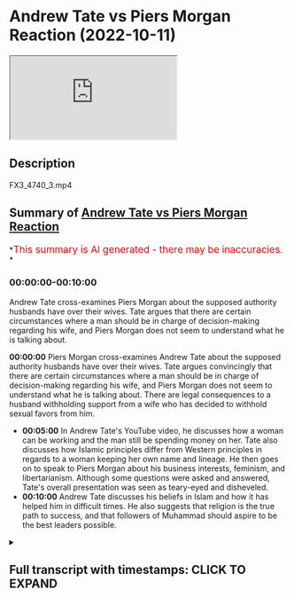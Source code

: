 # Andrew Tate vs Piers Morgan Reaction (2022-10-11)

<iframe loading='lazy' allow='autoplay' src='https://www.youtube.com/embed/uIIDGSC3HMY'></iframe>

## Description

FX3_4740_3.mp4

## Summary of [Andrew Tate vs Piers Morgan Reaction](https://www.youtube.com/watch?v=uIIDGSC3HMY)

*<span style="color:red; font-size:125%">This summary is AI generated - there may be inaccuracies</span>. *

### <a onclick="modifyYTiframeseektime('0')">00:00:00-00:10:00</a>

Andrew Tate cross-examines Piers Morgan about the supposed authority husbands have over their wives. Tate argues that there are certain circumstances where a man should be in charge of decision-making regarding his wife, and Piers Morgan does not seem to understand what he is talking about.

**<a onclick="modifyYTiframeseektime('0')">00:00:00</a>**  Piers Morgan cross-examines Andrew Tate about the supposed authority husbands have over their wives. Tate argues convincingly that there are certain circumstances where a man should be in charge of decision-making regarding his wife, and Piers Morgan does not seem to understand what he is talking about. There are legal consequences to a husband withholding support from a wife who has decided to withhold sexual favors from him.

* **<a onclick="modifyYTiframeseektime('300')">00:05:00</a>** In Andrew Tate's YouTube video, he discusses how a woman can be working and the man still be spending money on her. Tate also discusses how Islamic principles differ from Western principles in regards to a woman keeping her own name and lineage. He then goes on to speak to Piers Morgan about his business interests, feminism, and libertarianism. Although some questions were asked and answered, Tate's overall presentation was seen as teary-eyed and disheveled.
* **<a onclick="modifyYTiframeseektime('600')">00:10:00</a>**  Andrew Tate discusses his beliefs in Islam and how it has helped him in difficult times. He also suggests that religion is the true path to success, and that followers of Muhammad should aspire to be the best leaders possible.

<details><summary><h2>Full transcript with timestamps: CLICK TO EXPAND</h2></summary>

<a onclick="modifyYTiframeseektime('2')">0:00:02</a> how are you guys doing  
<a onclick="modifyYTiframeseektime('5')">0:00:05</a> I'm quickly going to do a review and  
<a onclick="modifyYTiframeseektime('7')">0:00:07</a> this is not really a planned review I  
<a onclick="modifyYTiframeseektime('9')">0:00:09</a> just watched this um  
<a onclick="modifyYTiframeseektime('10')">0:00:10</a> it was for me quite interesting and it  
<a onclick="modifyYTiframeseektime('12')">0:00:12</a> was a kind of call it cross-examination  
<a onclick="modifyYTiframeseektime('16')">0:00:16</a> from Piers Morgan and Andrew Tate and in  
<a onclick="modifyYTiframeseektime('20')">0:00:20</a> this uh  
<a onclick="modifyYTiframeseektime('21')">0:00:21</a> cross-examination I would say that Piers  
<a onclick="modifyYTiframeseektime('24')">0:00:24</a> Morgan really made a fool of himself  
<a onclick="modifyYTiframeseektime('26')">0:00:26</a> incessant Interruption uh embarrassing  
<a onclick="modifyYTiframeseektime('30')">0:00:30</a> insecurities on display I mean I  
<a onclick="modifyYTiframeseektime('34')">0:00:34</a> couldn't even hear the answers that  
<a onclick="modifyYTiframeseektime('37')">0:00:37</a> Andrew Tate was giving because Piers  
<a onclick="modifyYTiframeseektime('40')">0:00:40</a> Morgan was just so persistent  
<a onclick="modifyYTiframeseektime('45')">0:00:45</a> um persistent in his uh Interruption I I  
<a onclick="modifyYTiframeseektime('49')">0:00:49</a> have no idea how someone that is  
<a onclick="modifyYTiframeseektime('51')">0:00:51</a> involved in journalism for so long  
<a onclick="modifyYTiframeseektime('54')">0:00:54</a> can have such an amateurish approach  
<a onclick="modifyYTiframeseektime('58')">0:00:58</a> to  
<a onclick="modifyYTiframeseektime('59')">0:00:59</a> um cross-examination  
<a onclick="modifyYTiframeseektime('61')">0:01:01</a> but um there were some benefits that  
<a onclick="modifyYTiframeseektime('64')">0:01:04</a> came from it and the purpose of this  
<a onclick="modifyYTiframeseektime('66')">0:01:06</a> particular video is to go through some  
<a onclick="modifyYTiframeseektime('69')">0:01:09</a> of the discussions that took place  
<a onclick="modifyYTiframeseektime('72')">0:01:12</a> um which I found interesting not least  
<a onclick="modifyYTiframeseektime('74')">0:01:14</a> because actually some mention of Muslim  
<a onclick="modifyYTiframeseektime('76')">0:01:16</a> men and Islam and the Quran itself was  
<a onclick="modifyYTiframeseektime('80')">0:01:20</a> made in the video  
<a onclick="modifyYTiframeseektime('83')">0:01:23</a> I would say that the video was pretty  
<a onclick="modifyYTiframeseektime('86')">0:01:26</a> much  
<a onclick="modifyYTiframeseektime('87')">0:01:27</a> um cut down into three different  
<a onclick="modifyYTiframeseektime('89')">0:01:29</a> segments the first segment  
<a onclick="modifyYTiframeseektime('91')">0:01:31</a> they were talking about Authority  
<a onclick="modifyYTiframeseektime('94')">0:01:34</a> and Piers Morgan's position is that if  
<a onclick="modifyYTiframeseektime('98')">0:01:38</a> one says  
<a onclick="modifyYTiframeseektime('99')">0:01:39</a> that a man has or should have maybe some  
<a onclick="modifyYTiframeseektime('104')">0:01:44</a> level of authority over a woman  
<a onclick="modifyYTiframeseektime('107')">0:01:47</a> in a husband-wife relationship that this  
<a onclick="modifyYTiframeseektime('110')">0:01:50</a> is tantamount in his eyes to misogyny  
<a onclick="modifyYTiframeseektime('114')">0:01:54</a> to which I think uh Tay argued  
<a onclick="modifyYTiframeseektime('118')">0:01:58</a> impressively  
<a onclick="modifyYTiframeseektime('120')">0:02:00</a> though not impressively enough in my  
<a onclick="modifyYTiframeseektime('123')">0:02:03</a> opinion that actually there are  
<a onclick="modifyYTiframeseektime('126')">0:02:06</a> circumstances where in which a man is  
<a onclick="modifyYTiframeseektime('128')">0:02:08</a> expected to put forward Services of  
<a onclick="modifyYTiframeseektime('130')">0:02:10</a> protection  
<a onclick="modifyYTiframeseektime('132')">0:02:12</a> and if that is the case  
<a onclick="modifyYTiframeseektime('134')">0:02:14</a> and a man if he were to protect the  
<a onclick="modifyYTiframeseektime('137')">0:02:17</a> woman could put himself or his life in  
<a onclick="modifyYTiframeseektime('140')">0:02:20</a> danger then why he why shouldn't he be  
<a onclick="modifyYTiframeseektime('144')">0:02:24</a> uh if you like in charge of the decision  
<a onclick="modifyYTiframeseektime('147')">0:02:27</a> making uh regarding that particular  
<a onclick="modifyYTiframeseektime('150')">0:02:30</a> woman in these contexts and potentially  
<a onclick="modifyYTiframeseektime('152')">0:02:32</a> other contexts as well  
<a onclick="modifyYTiframeseektime('155')">0:02:35</a> um Piers Morgan seemed not to be able to  
<a onclick="modifyYTiframeseektime('157')">0:02:37</a> differentiate between two different  
<a onclick="modifyYTiframeseektime('159')">0:02:39</a> types of authority  
<a onclick="modifyYTiframeseektime('160')">0:02:40</a> uh what is referred to as moral  
<a onclick="modifyYTiframeseektime('162')">0:02:42</a> Authority and what is also referred to  
<a onclick="modifyYTiframeseektime('165')">0:02:45</a> as legal Authority  
<a onclick="modifyYTiframeseektime('166')">0:02:46</a> he keep he kept attempting to  
<a onclick="modifyYTiframeseektime('170')">0:02:50</a> conflate the two categories and in logic  
<a onclick="modifyYTiframeseektime('173')">0:02:53</a> this is all informal logic this is  
<a onclick="modifyYTiframeseektime('175')">0:02:55</a> referred to as a category mistake  
<a onclick="modifyYTiframeseektime('177')">0:02:57</a> fallacy this actually referred to as a  
<a onclick="modifyYTiframeseektime('179')">0:02:59</a> category mistake fallacy so both of them  
<a onclick="modifyYTiframeseektime('182')">0:03:02</a> were using the same words  
<a onclick="modifyYTiframeseektime('184')">0:03:04</a> but both of them were using it in  
<a onclick="modifyYTiframeseektime('186')">0:03:06</a> completely different ways  
<a onclick="modifyYTiframeseektime('188')">0:03:08</a> and when Tate was explaining to him what  
<a onclick="modifyYTiframeseektime('191')">0:03:11</a> he meant by the word Authority which is  
<a onclick="modifyYTiframeseektime('193')">0:03:13</a> a moral Authority  
<a onclick="modifyYTiframeseektime('195')">0:03:15</a> Piers Morgan didn't seem to actually  
<a onclick="modifyYTiframeseektime('197')">0:03:17</a> comprehend this point which is totally  
<a onclick="modifyYTiframeseektime('200')">0:03:20</a> embarrassing for someone of his age and  
<a onclick="modifyYTiframeseektime('202')">0:03:22</a> someone who's been in the industry as  
<a onclick="modifyYTiframeseektime('204')">0:03:24</a> long as him someone who we would assume  
<a onclick="modifyYTiframeseektime('206')">0:03:26</a> to be an educated man  
<a onclick="modifyYTiframeseektime('208')">0:03:28</a> secondly I think there's more to be said  
<a onclick="modifyYTiframeseektime('211')">0:03:31</a> in fact there can be consequences legal  
<a onclick="modifyYTiframeseektime('215')">0:03:35</a> consequences when I say legal here we're  
<a onclick="modifyYTiframeseektime('217')">0:03:37</a> speaking in the British context but we  
<a onclick="modifyYTiframeseektime('219')">0:03:39</a> might as well be speaking in any Western  
<a onclick="modifyYTiframeseektime('221')">0:03:41</a> context  
<a onclick="modifyYTiframeseektime('222')">0:03:42</a> that can be imposed on let's say a wife  
<a onclick="modifyYTiframeseektime('226')">0:03:46</a> if  
<a onclick="modifyYTiframeseektime('228')">0:03:48</a> obedience is inhibited or obscured  
<a onclick="modifyYTiframeseektime('234')">0:03:54</a> for example  
<a onclick="modifyYTiframeseektime('235')">0:03:55</a> if a woman is not fulfilling her sexual  
<a onclick="modifyYTiframeseektime('240')">0:04:00</a> rights in the I'm giving you an Islamic  
<a onclick="modifyYTiframeseektime('242')">0:04:02</a> paradigm from the Islamic Paradigm if  
<a onclick="modifyYTiframeseektime('244')">0:04:04</a> the woman doesn't fulfill her sexual  
<a onclick="modifyYTiframeseektime('245')">0:04:05</a> rights and she leaves a man  
<a onclick="modifyYTiframeseektime('248')">0:04:08</a> she withholds from the man sexually  
<a onclick="modifyYTiframeseektime('251')">0:04:11</a> the man is within his right not to  
<a onclick="modifyYTiframeseektime('255')">0:04:15</a> provide for that woman  
<a onclick="modifyYTiframeseektime('256')">0:04:16</a> and this is actually mentioned the books  
<a onclick="modifyYTiframeseektime('258')">0:04:18</a> of jurisprudence so in other words if  
<a onclick="modifyYTiframeseektime('260')">0:04:20</a> she is receiving a monthly stipend or if  
<a onclick="modifyYTiframeseektime('264')">0:04:24</a> she is getting money  
<a onclick="modifyYTiframeseektime('266')">0:04:26</a> from the man  
<a onclick="modifyYTiframeseektime('268')">0:04:28</a> that he doesn't need to provide that for  
<a onclick="modifyYTiframeseektime('270')">0:04:30</a> her anymore because  
<a onclick="modifyYTiframeseektime('272')">0:04:32</a> she has decided to withhold so he can  
<a onclick="modifyYTiframeseektime('275')">0:04:35</a> also decide to withhold  
<a onclick="modifyYTiframeseektime('277')">0:04:37</a> now this is legal because there's  
<a onclick="modifyYTiframeseektime('280')">0:04:40</a> nothing in the law that says that a man  
<a onclick="modifyYTiframeseektime('283')">0:04:43</a> has to give a woman money  
<a onclick="modifyYTiframeseektime('285')">0:04:45</a> there's nothing in the law at all this  
<a onclick="modifyYTiframeseektime('287')">0:04:47</a> doesn't include of course the children  
<a onclick="modifyYTiframeseektime('288')">0:04:48</a> the children are separate  
<a onclick="modifyYTiframeseektime('291')">0:04:51</a> uh unit of analysis  
<a onclick="modifyYTiframeseektime('294')">0:04:54</a> but what I am saying is that there are  
<a onclick="modifyYTiframeseektime('295')">0:04:55</a> consequences  
<a onclick="modifyYTiframeseektime('296')">0:04:56</a> so even from a legal Paradigm Authority  
<a onclick="modifyYTiframeseektime('300')">0:05:00</a> can be manifest from a man to a woman  
<a onclick="modifyYTiframeseektime('305')">0:05:05</a> um in ways which are monetary now one  
<a onclick="modifyYTiframeseektime('308')">0:05:08</a> can argue what about the woman is  
<a onclick="modifyYTiframeseektime('309')">0:05:09</a> working already  
<a onclick="modifyYTiframeseektime('310')">0:05:10</a> well in the Islamic Paradigm even if the  
<a onclick="modifyYTiframeseektime('312')">0:05:12</a> woman is working the man should be  
<a onclick="modifyYTiframeseektime('314')">0:05:14</a> spending for the woman in the household  
<a onclick="modifyYTiframeseektime('317')">0:05:17</a> and so she would still be losing her  
<a onclick="modifyYTiframeseektime('320')">0:05:20</a> monetarily for them so Authority can be  
<a onclick="modifyYTiframeseektime('323')">0:05:23</a> manifest  
<a onclick="modifyYTiframeseektime('325')">0:05:25</a> the example that Tate gave about you  
<a onclick="modifyYTiframeseektime('328')">0:05:28</a> know locking her in the room and so on  
<a onclick="modifyYTiframeseektime('330')">0:05:30</a> this is something which we don't believe  
<a onclick="modifyYTiframeseektime('332')">0:05:32</a> in anyway as Muslims  
<a onclick="modifyYTiframeseektime('335')">0:05:35</a> so that's the first thing I will say the  
<a onclick="modifyYTiframeseektime('337')">0:05:37</a> second conversation they had and I think  
<a onclick="modifyYTiframeseektime('339')">0:05:39</a> here  
<a onclick="modifyYTiframeseektime('340')">0:05:40</a> Tate should be a little bit more  
<a onclick="modifyYTiframeseektime('341')">0:05:41</a> introspective and self-reflective  
<a onclick="modifyYTiframeseektime('344')">0:05:44</a> is where he referred to women as  
<a onclick="modifyYTiframeseektime('346')">0:05:46</a> property  
<a onclick="modifyYTiframeseektime('347')">0:05:47</a> and then he actually invoked the Quran  
<a onclick="modifyYTiframeseektime('349')">0:05:49</a> and the Bible  
<a onclick="modifyYTiframeseektime('351')">0:05:51</a> and said that this is mentioned the  
<a onclick="modifyYTiframeseektime('352')">0:05:52</a> Quran you can go back to the Quran and  
<a onclick="modifyYTiframeseektime('354')">0:05:54</a> paraphrasing or go back to the Bible or  
<a onclick="modifyYTiframeseektime('356')">0:05:56</a> something like this  
<a onclick="modifyYTiframeseektime('357')">0:05:57</a> well is this is actually a  
<a onclick="modifyYTiframeseektime('359')">0:05:59</a> misrepresentation  
<a onclick="modifyYTiframeseektime('360')">0:06:00</a> especially of the Quran there is nothing  
<a onclick="modifyYTiframeseektime('362')">0:06:02</a> like that in the Quran at all  
<a onclick="modifyYTiframeseektime('365')">0:06:05</a> and giving the example of a woman taking  
<a onclick="modifyYTiframeseektime('367')">0:06:07</a> us the second name of the man  
<a onclick="modifyYTiframeseektime('370')">0:06:10</a> that's not actually an Islamic principle  
<a onclick="modifyYTiframeseektime('373')">0:06:13</a> for example and since Islam came into  
<a onclick="modifyYTiframeseektime('375')">0:06:15</a> the picture it's important that this  
<a onclick="modifyYTiframeseektime('377')">0:06:17</a> clarification is made a woman keeps her  
<a onclick="modifyYTiframeseektime('379')">0:06:19</a> own name on the Islamic Paradigm why  
<a onclick="modifyYTiframeseektime('382')">0:06:22</a> because Islam came to protect five  
<a onclick="modifyYTiframeseektime('383')">0:06:23</a> things and five things and lineage is  
<a onclick="modifyYTiframeseektime('385')">0:06:25</a> one of them and that is for men and for  
<a onclick="modifyYTiframeseektime('387')">0:06:27</a> women  
<a onclick="modifyYTiframeseektime('388')">0:06:28</a> so I thought I thought that that  
<a onclick="modifyYTiframeseektime('390')">0:06:30</a> particular segment uh wasn't well  
<a onclick="modifyYTiframeseektime('393')">0:06:33</a> presented and I think he should take  
<a onclick="modifyYTiframeseektime('394')">0:06:34</a> responsibility for that  
<a onclick="modifyYTiframeseektime('397')">0:06:37</a> and considering the facts and I think  
<a onclick="modifyYTiframeseektime('399')">0:06:39</a> Morgan should have mentioned this that  
<a onclick="modifyYTiframeseektime('402')">0:06:42</a> his his business interests takes  
<a onclick="modifyYTiframeseektime('404')">0:06:44</a> business interests has been providing  
<a onclick="modifyYTiframeseektime('408')">0:06:48</a> um you know I don't know what it is  
<a onclick="modifyYTiframeseektime('409')">0:06:49</a> website Services sexual Services  
<a onclick="modifyYTiframeseektime('411')">0:06:51</a> webcam sexual services and stuff like  
<a onclick="modifyYTiframeseektime('414')">0:06:54</a> that  
<a onclick="modifyYTiframeseektime('415')">0:06:55</a> uh the the idea of mentioning women as  
<a onclick="modifyYTiframeseektime('418')">0:06:58</a> property I think is person to be honest  
<a onclick="modifyYTiframeseektime('420')">0:07:00</a> with you I think it is objectifying and  
<a onclick="modifyYTiframeseektime('423')">0:07:03</a> it is problematic and I think his  
<a onclick="modifyYTiframeseektime('425')">0:07:05</a> invocation of religion is problematic as  
<a onclick="modifyYTiframeseektime('427')">0:07:07</a> well he has no right to mention the  
<a onclick="modifyYTiframeseektime('429')">0:07:09</a> Quran he has no right to mention the  
<a onclick="modifyYTiframeseektime('431')">0:07:11</a> Bible in these things  
<a onclick="modifyYTiframeseektime('434')">0:07:14</a> uh thirdly I think um so that that's  
<a onclick="modifyYTiframeseektime('437')">0:07:17</a> really the two main segments then there  
<a onclick="modifyYTiframeseektime('438')">0:07:18</a> was a discussion about depression  
<a onclick="modifyYTiframeseektime('440')">0:07:20</a> uh I think that appears in a very poor  
<a onclick="modifyYTiframeseektime('442')">0:07:22</a> job there as well  
<a onclick="modifyYTiframeseektime('444')">0:07:24</a> um he could have once again he could  
<a onclick="modifyYTiframeseektime('446')">0:07:26</a> have done it you know asked some more  
<a onclick="modifyYTiframeseektime('448')">0:07:28</a> pressing questions  
<a onclick="modifyYTiframeseektime('449')">0:07:29</a> but what I will say is that to be honest  
<a onclick="modifyYTiframeseektime('453')">0:07:33</a> this Aura of invincibility that Andrew  
<a onclick="modifyYTiframeseektime('455')">0:07:35</a> Tate wants to  
<a onclick="modifyYTiframeseektime('457')">0:07:37</a> to manifest in the public sphere now  
<a onclick="modifyYTiframeseektime('459')">0:07:39</a> that is the the mask the faux mask of  
<a onclick="modifyYTiframeseektime('462')">0:07:42</a> invincibility uh is is clearly starting  
<a onclick="modifyYTiframeseektime('465')">0:07:45</a> to drop and to be honest with you I  
<a onclick="modifyYTiframeseektime('467')">0:07:47</a> don't even know why Tate went and spoke  
<a onclick="modifyYTiframeseektime('469')">0:07:49</a> to Piers Morgan in the first place his  
<a onclick="modifyYTiframeseektime('470')">0:07:50</a> agenda is very clear his tactics are  
<a onclick="modifyYTiframeseektime('473')">0:07:53</a> very well known  
<a onclick="modifyYTiframeseektime('474')">0:07:54</a> um he actually is known to distort  
<a onclick="modifyYTiframeseektime('476')">0:07:56</a> information before he puts it on public  
<a onclick="modifyYTiframeseektime('479')">0:07:59</a> he never he never wants a structure  
<a onclick="modifyYTiframeseektime('482')">0:08:02</a> which is a balanced in other words where  
<a onclick="modifyYTiframeseektime('484')">0:08:04</a> he himself is being interrogated as well  
<a onclick="modifyYTiframeseektime('487')">0:08:07</a> as being the interrogator he he has  
<a onclick="modifyYTiframeseektime('489')">0:08:09</a> never engaged in a public debate  
<a onclick="modifyYTiframeseektime('492')">0:08:12</a> he would prefer this to be the  
<a onclick="modifyYTiframeseektime('494')">0:08:14</a> interrogator and so this individual  
<a onclick="modifyYTiframeseektime('497')">0:08:17</a> um going on to his program I think was a  
<a onclick="modifyYTiframeseektime('499')">0:08:19</a> mistake especially considering the fact  
<a onclick="modifyYTiframeseektime('502')">0:08:22</a> that you know usually take where's his  
<a onclick="modifyYTiframeseektime('503')">0:08:23</a> sunglasses and the fact that you know  
<a onclick="modifyYTiframeseektime('506')">0:08:26</a> the the light was bouncing off his eyes  
<a onclick="modifyYTiframeseektime('508')">0:08:28</a> it seemed like it was a little bit  
<a onclick="modifyYTiframeseektime('509')">0:08:29</a> teary-eyed it seemed like it was a  
<a onclick="modifyYTiframeseektime('511')">0:08:31</a> little bit disheveled at times there was  
<a onclick="modifyYTiframeseektime('513')">0:08:33</a> no need for it at all  
<a onclick="modifyYTiframeseektime('515')">0:08:35</a> ah  
<a onclick="modifyYTiframeseektime('517')">0:08:37</a> in Islam there is a saying which is  
<a onclick="modifyYTiframeseektime('524')">0:08:44</a> the prophetic saying is that the upper  
<a onclick="modifyYTiframeseektime('526')">0:08:46</a> hand is better than the lower hand in  
<a onclick="modifyYTiframeseektime('528')">0:08:48</a> other words don't put yourself in a  
<a onclick="modifyYTiframeseektime('530')">0:08:50</a> position where you know  
<a onclick="modifyYTiframeseektime('532')">0:08:52</a> that the odds are against you you're  
<a onclick="modifyYTiframeseektime('535')">0:08:55</a> putting yourself in a disadvantageous  
<a onclick="modifyYTiframeseektime('537')">0:08:57</a> position by letting a man who is known  
<a onclick="modifyYTiframeseektime('540')">0:09:00</a> for his  
<a onclick="modifyYTiframeseektime('543')">0:09:03</a> incessant interrogation not allowing you  
<a onclick="modifyYTiframeseektime('546')">0:09:06</a> to finish Distortion of material to  
<a onclick="modifyYTiframeseektime('549')">0:09:09</a> speak to you the way he did with no  
<a onclick="modifyYTiframeseektime('551')">0:09:11</a> respect at all  
<a onclick="modifyYTiframeseektime('554')">0:09:14</a> and I think it shows some weakness and  
<a onclick="modifyYTiframeseektime('557')">0:09:17</a> tight because there were questions that  
<a onclick="modifyYTiframeseektime('559')">0:09:19</a> he asked which I was shocked at the the  
<a onclick="modifyYTiframeseektime('562')">0:09:22</a> response that Tate provided when he  
<a onclick="modifyYTiframeseektime('564')">0:09:24</a> asked for example are you a feminist  
<a onclick="modifyYTiframeseektime('566')">0:09:26</a> why couldn't you just offer him a  
<a onclick="modifyYTiframeseektime('568')">0:09:28</a> response and say no  
<a onclick="modifyYTiframeseektime('570')">0:09:30</a> we saw a new kind of  
<a onclick="modifyYTiframeseektime('573')">0:09:33</a> apologetic side of you which is  
<a onclick="modifyYTiframeseektime('576')">0:09:36</a> completely off-brand something which we  
<a onclick="modifyYTiframeseektime('578')">0:09:38</a> don't expect number one number two  
<a onclick="modifyYTiframeseektime('582')">0:09:42</a> you actually declared I think for the I  
<a onclick="modifyYTiframeseektime('585')">0:09:45</a> don't know I haven't been watching your  
<a onclick="modifyYTiframeseektime('586')">0:09:46</a> videos but you declare that you're a  
<a onclick="modifyYTiframeseektime('587')">0:09:47</a> libertarian  
<a onclick="modifyYTiframeseektime('588')">0:09:48</a> and your whole from what I understand  
<a onclick="modifyYTiframeseektime('591')">0:09:51</a> your whole thing  
<a onclick="modifyYTiframeseektime('593')">0:09:53</a> is about coming outside of the Matrix  
<a onclick="modifyYTiframeseektime('595')">0:09:55</a> now mentioning libertarian  
<a onclick="modifyYTiframeseektime('597')">0:09:57</a> that you're a Libertarian which you know  
<a onclick="modifyYTiframeseektime('600')">0:10:00</a> was  
<a onclick="modifyYTiframeseektime('601')">0:10:01</a> predicated on the liberal ethic liberal  
<a onclick="modifyYTiframeseektime('605')">0:10:05</a> you know political liberalism or  
<a onclick="modifyYTiframeseektime('607')">0:10:07</a> philosophical philosophical liberalism  
<a onclick="modifyYTiframeseektime('610')">0:10:10</a> to mention that you're a Libertarian  
<a onclick="modifyYTiframeseektime('612')">0:10:12</a> you're telling us that you're well  
<a onclick="modifyYTiframeseektime('614')">0:10:14</a> within the Matrix here  
<a onclick="modifyYTiframeseektime('615')">0:10:15</a> so what I will say to Tate is that  
<a onclick="modifyYTiframeseektime('619')">0:10:19</a> the way to really come out of the Matrix  
<a onclick="modifyYTiframeseektime('622')">0:10:22</a> as it were is not to be a Libertarian in  
<a onclick="modifyYTiframeseektime('625')">0:10:25</a> fact that's the dominant ethic that's  
<a onclick="modifyYTiframeseektime('627')">0:10:27</a> exactly what everyone wants us to be  
<a onclick="modifyYTiframeseektime('630')">0:10:30</a> but it's to be  
<a onclick="modifyYTiframeseektime('632')">0:10:32</a> the religion which I think you know is  
<a onclick="modifyYTiframeseektime('635')">0:10:35</a> true deep down  
<a onclick="modifyYTiframeseektime('637')">0:10:37</a> which is a Muslim to believe in one God  
<a onclick="modifyYTiframeseektime('639')">0:10:39</a> and to Worship in one God  
<a onclick="modifyYTiframeseektime('641')">0:10:41</a> to  
<a onclick="modifyYTiframeseektime('642')">0:10:42</a> to do God's work and what I mean by that  
<a onclick="modifyYTiframeseektime('646')">0:10:46</a> is to follow God's laws his legislation  
<a onclick="modifyYTiframeseektime('649')">0:10:49</a> and so on  
<a onclick="modifyYTiframeseektime('651')">0:10:51</a> uh and and to follow the Prophet  
<a onclick="modifyYTiframeseektime('654')">0:10:54</a> Muhammad  
<a onclick="modifyYTiframeseektime('657')">0:10:57</a> because you know what it is and I'll say  
<a onclick="modifyYTiframeseektime('659')">0:10:59</a> this and it'll be the last thing I say  
<a onclick="modifyYTiframeseektime('661')">0:11:01</a> it's really interesting  
<a onclick="modifyYTiframeseektime('664')">0:11:04</a> that the prophet Muhammad he went  
<a onclick="modifyYTiframeseektime('666')">0:11:06</a> through what he went through in life  
<a onclick="modifyYTiframeseektime('667')">0:11:07</a> people don't know that all of his  
<a onclick="modifyYTiframeseektime('669')">0:11:09</a> children  
<a onclick="modifyYTiframeseektime('670')">0:11:10</a> save one child which is Fatima died in  
<a onclick="modifyYTiframeseektime('672')">0:11:12</a> his own time  
<a onclick="modifyYTiframeseektime('674')">0:11:14</a> he was the person his wife died he went  
<a onclick="modifyYTiframeseektime('676')">0:11:16</a> through heartbreak after heartbreak and  
<a onclick="modifyYTiframeseektime('678')">0:11:18</a> uh you know his uncles died his closest  
<a onclick="modifyYTiframeseektime('681')">0:11:21</a> the closest people to him died  
<a onclick="modifyYTiframeseektime('683')">0:11:23</a> uh he went through Wars over 20 Wars he  
<a onclick="modifyYTiframeseektime('687')">0:11:27</a> participated in himself he had nine  
<a onclick="modifyYTiframeseektime('690')">0:11:30</a> wives at one time he was running a state  
<a onclick="modifyYTiframeseektime('692')">0:11:32</a> doing wars managing nine wives at one  
<a onclick="modifyYTiframeseektime('695')">0:11:35</a> time all of these things are incredible  
<a onclick="modifyYTiframeseektime('697')">0:11:37</a> things about a prophet Muhammad the  
<a onclick="modifyYTiframeseektime('700')">0:11:40</a> final prophet and it's itself I would  
<a onclick="modifyYTiframeseektime('702')">0:11:42</a> say is an evidence for his prophethood  
<a onclick="modifyYTiframeseektime('704')">0:11:44</a> following a man like that okay  
<a onclick="modifyYTiframeseektime('707')">0:11:47</a> who in the most difficult times is able  
<a onclick="modifyYTiframeseektime('710')">0:11:50</a> to persevere is able to to direct people  
<a onclick="modifyYTiframeseektime('714')">0:11:54</a> to be a the best leader you know who  
<a onclick="modifyYTiframeseektime('717')">0:11:57</a> we're mentioning a thousand four hundred  
<a onclick="modifyYTiframeseektime('719')">0:11:59</a> years after his death which will is way  
<a onclick="modifyYTiframeseektime('721')">0:12:01</a> more than we're going to say about any  
<a onclick="modifyYTiframeseektime('723')">0:12:03</a> of us okay  
<a onclick="modifyYTiframeseektime('725')">0:12:05</a> that's  
<a onclick="modifyYTiframeseektime('727')">0:12:07</a> that is true  
<a onclick="modifyYTiframeseektime('728')">0:12:08</a> uh religion okay that is the true  
<a onclick="modifyYTiframeseektime('731')">0:12:11</a> religion and that is a true  
<a onclick="modifyYTiframeseektime('733')">0:12:13</a> you will really succeed from from doing  
<a onclick="modifyYTiframeseektime('735')">0:12:15</a> these things  
<a onclick="modifyYTiframeseektime('736')">0:12:16</a> so that's all I have to say about that  
<a onclick="modifyYTiframeseektime('738')">0:12:18</a> and um hopefully we'll see each other  
<a onclick="modifyYTiframeseektime('742')">0:12:22</a> soon and assalamu alaikum  
</details>
